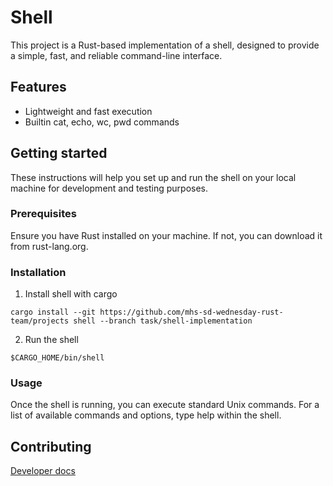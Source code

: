 # Shell

This project is a Rust-based implementation of a shell, designed to provide a simple, fast, and reliable command-line interface.

## Features

- Lightweight and fast execution
- Builtin cat, echo, wc, pwd commands

## Getting started

These instructions will help you set up and run the shell on your local machine for development and testing purposes.

### Prerequisites

Ensure you have Rust installed on your machine. If not, you can download it from rust-lang.org.

### Installation

1. Install shell with cargo

```
cargo install --git https://github.com/mhs-sd-wednesday-rust-team/projects shell --branch task/shell-implementation
```

2. Run the shell

```
$CARGO_HOME/bin/shell
```

### Usage

Once the shell is running, you can execute standard Unix commands. For a list of available commands and options, type help within the shell.


## Contributing

[Developer docs](./docs/dev/)
